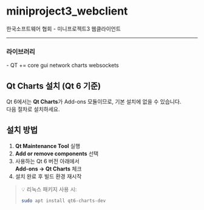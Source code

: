 # miniproject3_webclient 
 한국소프트웨어 협회 - 미니프로젝트3 웹클라이언트
 <hr>
 <h3>라이브러리</h3> 
 - QT += core gui network charts websockets

## Qt Charts 설치 (Qt 6 기준)

Qt 6에서는 **Qt Charts**가 Add-ons 모듈이므로, 기본 설치에 없을 수 있습니다.  
다음 절차로 설치하세요.

## 설치 방법
1. **Qt Maintenance Tool** 실행  
2. **Add or remove components** 선택  
3. 사용하는 Qt 6 버전 아래에서  
   **Add-ons → Qt Charts** 체크  
4. 설치 완료 후 빌드 환경 재시작

> 💡 리눅스 패키지 사용 시:
> ```bash
> sudo apt install qt6-charts-dev
> ```


